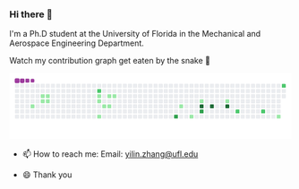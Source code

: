
### Hi there 👋

I'm a Ph.D student at the University of Florida in the Mechanical and Aerospace Engineering Department. 

<!-- Find more here: https://catiaspsilva.github.io/ -->

Watch my contribution graph get eaten by the snake :snake:
<!--
![snake gif](https://github.com/yilinzhangAndy/yilinzhangAndy/blob/output/github-contribution-grid-snake.gif)
-->

![snake gif](https://github.com/catiaspsilva/catiaspsilva/blob/output/github-contribution-grid-snake.gif)


- 📫 How to reach me: 
Email: yilin.zhang@ufl.edu


- 😄 Thank you
